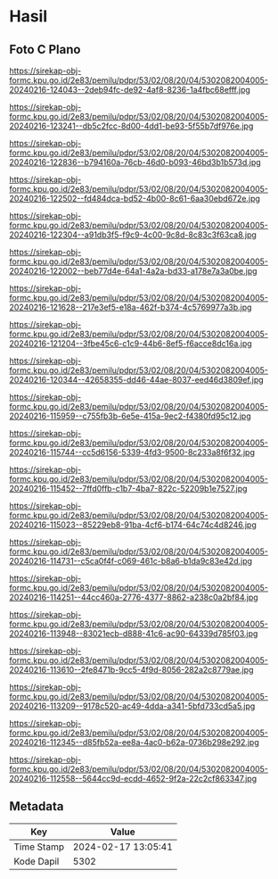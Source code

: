 # Hasil

## Foto C Plano

https://sirekap-obj-formc.kpu.go.id/2e83/pemilu/pdpr/53/02/08/20/04/5302082004005-20240216-124043--2deb94fc-de92-4af8-8236-1a4fbc68efff.jpg

https://sirekap-obj-formc.kpu.go.id/2e83/pemilu/pdpr/53/02/08/20/04/5302082004005-20240216-123241--db5c2fcc-8d00-4dd1-be93-5f55b7df976e.jpg

https://sirekap-obj-formc.kpu.go.id/2e83/pemilu/pdpr/53/02/08/20/04/5302082004005-20240216-122836--b794160a-76cb-46d0-b093-46bd3b1b573d.jpg

https://sirekap-obj-formc.kpu.go.id/2e83/pemilu/pdpr/53/02/08/20/04/5302082004005-20240216-122502--fd484dca-bd52-4b00-8c61-6aa30ebd672e.jpg

https://sirekap-obj-formc.kpu.go.id/2e83/pemilu/pdpr/53/02/08/20/04/5302082004005-20240216-122304--a91db3f5-f9c9-4c00-9c8d-8c83c3f63ca8.jpg

https://sirekap-obj-formc.kpu.go.id/2e83/pemilu/pdpr/53/02/08/20/04/5302082004005-20240216-122002--beb77d4e-64a1-4a2a-bd33-a178e7a3a0be.jpg

https://sirekap-obj-formc.kpu.go.id/2e83/pemilu/pdpr/53/02/08/20/04/5302082004005-20240216-121628--217e3ef5-e18a-462f-b374-4c5769977a3b.jpg

https://sirekap-obj-formc.kpu.go.id/2e83/pemilu/pdpr/53/02/08/20/04/5302082004005-20240216-121204--3fbe45c6-c1c9-44b6-8ef5-f6acce8dc16a.jpg

https://sirekap-obj-formc.kpu.go.id/2e83/pemilu/pdpr/53/02/08/20/04/5302082004005-20240216-120344--42658355-dd46-44ae-8037-eed46d3809ef.jpg

https://sirekap-obj-formc.kpu.go.id/2e83/pemilu/pdpr/53/02/08/20/04/5302082004005-20240216-115959--c755fb3b-6e5e-415a-9ec2-f4380fd95c12.jpg

https://sirekap-obj-formc.kpu.go.id/2e83/pemilu/pdpr/53/02/08/20/04/5302082004005-20240216-115744--cc5d6156-5339-4fd3-9500-8c233a8f6f32.jpg

https://sirekap-obj-formc.kpu.go.id/2e83/pemilu/pdpr/53/02/08/20/04/5302082004005-20240216-115452--7ffd0ffb-c1b7-4ba7-822c-52209b1e7527.jpg

https://sirekap-obj-formc.kpu.go.id/2e83/pemilu/pdpr/53/02/08/20/04/5302082004005-20240216-115023--85229eb8-91ba-4cf6-b174-64c74c4d8246.jpg

https://sirekap-obj-formc.kpu.go.id/2e83/pemilu/pdpr/53/02/08/20/04/5302082004005-20240216-114731--c5ca0f4f-c069-461c-b8a6-b1da9c83e42d.jpg

https://sirekap-obj-formc.kpu.go.id/2e83/pemilu/pdpr/53/02/08/20/04/5302082004005-20240216-114251--44cc460a-2776-4377-8862-a238c0a2bf84.jpg

https://sirekap-obj-formc.kpu.go.id/2e83/pemilu/pdpr/53/02/08/20/04/5302082004005-20240216-113948--83021ecb-d888-41c6-ac90-64339d785f03.jpg

https://sirekap-obj-formc.kpu.go.id/2e83/pemilu/pdpr/53/02/08/20/04/5302082004005-20240216-113610--2fe8471b-9cc5-4f9d-8056-282a2c8779ae.jpg

https://sirekap-obj-formc.kpu.go.id/2e83/pemilu/pdpr/53/02/08/20/04/5302082004005-20240216-113209--9178c520-ac49-4dda-a341-5bfd733cd5a5.jpg

https://sirekap-obj-formc.kpu.go.id/2e83/pemilu/pdpr/53/02/08/20/04/5302082004005-20240216-112345--d85fb52a-ee8a-4ac0-b62a-0736b298e292.jpg

https://sirekap-obj-formc.kpu.go.id/2e83/pemilu/pdpr/53/02/08/20/04/5302082004005-20240216-112558--5644cc9d-ecdd-4652-9f2a-22c2cf863347.jpg


## Metadata

| Key        | Value               |
| ---------- | ------------------- |
| Time Stamp | 2024-02-17 13:05:41 |
| Kode Dapil | 5302                |



